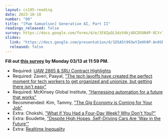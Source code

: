 ```yaml
---
layout: cs195-reading
date: 2023-10-18
number: "09"
title: "[Pam Samuelson] Generative AI, Part II"
readings_released: false
survey: https://docs.google.com/forms/d/e/1FAIpQLSdzV4kj4OCD5UN4P-8CYr7Pcjj3MOahZzV4p7rLQGZ37ejQsQ/viewform
slides:
  link: "https://docs.google.com/presentation/d/1D5A5t993wYZeHh9P-An9SMP-yC5ziA6fs30rOgVz5t0/edit?usp=sharing"
  released: false
---
```


**Fill out [this survey]({{page.survey}}) by Monday 03/13 at 11:59 PM.**

* Required: [UAW 2865 & SRU Contract Highlights](https://www.fairucnow.org/uaw2865-sru-contracts/)
* Required: Zaveri, Paayal, ["The tech layoffs have created the perfect moment for tech workers to get organized and unionize, but getting there isn't easy"](https://www.businessinsider.com/tech-layoffs-allow-workers-learn-how-to-unionize-2023-3)
* Required: McKinsey Global Institute, ["Harnessing automation for a future that works"](https://www.mckinsey.com/featured-insights/digital-disruption/harnessing-automation-for-a-future-that-works)
* Recommended: Kim, Tammy, ["The Gig Economy is Coming for Your Job"](https://www.nytimes.com/2020/01/10/opinion/sunday/gig-economy-unemployment-automation.html)
* Extra: Chokshi, ["What if You Had a Four-Day Week? Why Don't You?"](https://www.nytimes.com/2019/11/08/business/four-day-work-week.html)
* Extra: Boudette, ["Despite High Hopes, Self-Driving Cars Are 'Way in the Future'"](https://www.nytimes.com/2019/07/17/business/self-driving-autonomous-cars.html)
* Extra: [Realtime Inequality](https://realtimeinequality.org/)
